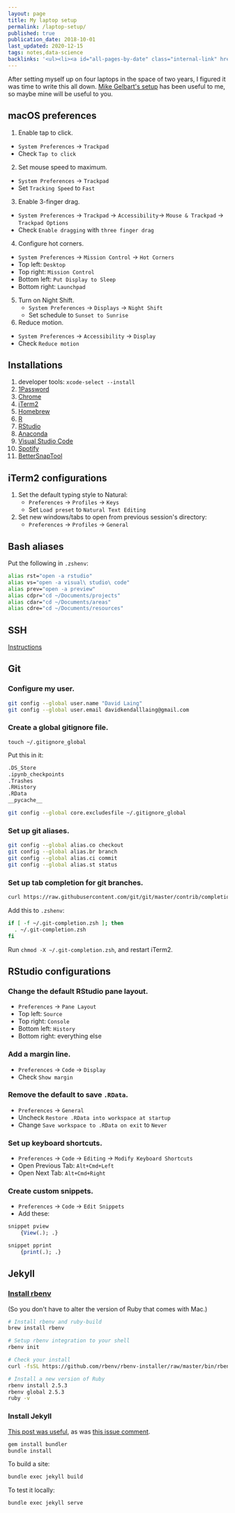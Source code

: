 ```yaml
---
layout: page
title: My laptop setup
permalink: /laptop-setup/
published: true
publication_date: 2018-10-01
last_updated: 2020-12-15
tags: notes,data-science
backlinks: '<ul><li><a id="all-pages-by-date" class="internal-link" href="/all-pages-by-date/">All pages by date</a></li><li><a id="data-science" class="internal-link" href="/data-science/">Pages tagged &#39;data-science&#39;</a></li><li><a id="notes" class="internal-link" href="/notes/">Notes</a></li></ul>'
---
```


After setting myself up on four laptops in the space of two years, I figured it was time to write this all down. [Mike Gelbart's setup](https://github.com/mgelbart/misc/blob/master/laptop_setup.md) has been useful to me, so maybe mine will be useful to you.

## macOS preferences

1. Enable tap to click.
  - `System Preferences` → `Trackpad`
  - Check `Tap to click`
2. Set mouse speed to maximum.
  - `System Preferences` → `Trackpad`
  - Set `Tracking Speed` to `Fast`
3. Enable 3-finger drag.
  - `System Preferences` → `Trackpad` → `Accessibility`→ `Mouse & Trackpad` → `Trackpad Options` 
  - Check `Enable dragging` with `three finger drag`
4. Configure hot corners. 
  - `System Preferences` → `Mission Control` → `Hot Corners`
  - Top left: `Desktop`
  - Top right: `Mission Control`
  - Bottom left: `Put Display to Sleep`
  - Bottom right: `Launchpad`
5. Turn on Night Shift.
   - `System Preferences` → `Displays` → `Night Shift`
   - Set schedule to `Sunset to Sunrise`
6. Reduce motion.
  - `System Preferences` → `Accessibility` → `Display`
  - Check `Reduce motion`

## Installations

1. developer tools: `xcode-select --install`
2. [1Password](https://1password.com/)
3. [Chrome](https://www.google.ca/chrome/?brand=CHBD&gclid=Cj0KCQiAgMPgBRDDARIsAOh3uyLH9FyD5U6BuJ2Co_vlFaAEiDZYtHyFz2Wf-ESUYLTFpSxdpRLTXgQaAvyDEALw_wcB&gclsrc=aw.ds)
4. [iTerm2](https://www.iterm2.com/)
5. [Homebrew](https://brew.sh/)
6. [R](https://cran.rstudio.com/bin/macosx/)
7. [RStudio](https://www.rstudio.com/products/rstudio/download/)
8. [Anaconda](https://www.anaconda.com/download/#macos)
9. [Visual Studio Code](https://code.visualstudio.com/)
10. [Spotify](https://www.spotify.com/ca-en/download/other/)
11. [BetterSnapTool](https://folivora.ai/bettersnaptool)

## iTerm2 configurations

1. Set the default typing style  to Natural:
	- `Preferences` → `Profiles` → `Keys`
	- Set `Load preset` to `Natural Text Editing`
2. Set new windows/tabs to open from previous session's directory:
	- `Preferences` → `Profiles` → `General`

## Bash aliases

Put the following in `.zshenv`:

```zsh
alias rst="open -a rstudio"
alias vs="open -a visual\ studio\ code"
alias prev="open -a preview"
alias cdpr="cd ~/Documents/projects"
alias cdar="cd ~/Documents/areas"
alias cdre="cd ~/Documents/resources"
```

## SSH

[Instructions](https://help.github.com/articles/generating-a-new-ssh-key-and-adding-it-to-the-ssh-agent/)

## Git 

### Configure my user.

```zsh
git config --global user.name "David Laing"
git config --global user.email davidkendalllaing@gmail.com
```

### Create a global gitignore file.

`touch ~/.gitignore_global`

Put this in it:

```zsh
.DS_Store
.ipynb_checkpoints
.Trashes
.RHistory
.RData
__pycache__
```

```zsh
git config --global core.excludesfile ~/.gitignore_global
```

### Set up git aliases.

```zsh
git config --global alias.co checkout
git config --global alias.br branch
git config --global alias.ci commit
git config --global alias.st status
```

### Set up tab completion for git branches.

```zsh
curl https://raw.githubusercontent.com/git/git/master/contrib/completion/git-completion.zsh -o ~/.git-completion.zsh
```

Add this to `.zshenv`:

```zsh
if [ -f ~/.git-completion.zsh ]; then
  . ~/.git-completion.zsh
fi
```

Run `chmod -X ~/.git-completion.zsh`, and restart iTerm2.

## RStudio configurations

### Change the default RStudio pane layout.

- `Preferences` → `Pane Layout`
- Top left: `Source`
- Top right: `Console`
- Bottom left: `History`
- Bottom right: everything else

### Add a margin line.

- `Preferences` → `Code` → `Display`
- Check `Show margin`

### Remove the default to save `.RData`.

- `Preferences` → `General`
- Uncheck `Restore .RData into workspace at startup`
- Change `Save workspace to .RData on exit` to `Never`

### Set up keyboard shortcuts.

- `Preferences` → `Code` → `Editing` → `Modify Keyboard Shortcuts`
- Open Previous Tab: `Alt+Cmd+Left`
- Open Next Tab: `Alt+Cmd+Right`

### Create custom snippets.

- `Preferences` → `Code` → `Edit Snippets`
- Add these:

```R
snippet pview
	{View(.); .}

snippet pprint
	{print(.); .}
```

## Jekyll

### [Install rbenv](https://jekyllrb.com/docs/installation/macos/) 

(So you don't have to alter the version of Ruby that comes with Mac.)

```zsh
# Install rbenv and ruby-build
brew install rbenv

# Setup rbenv integration to your shell
rbenv init

# Check your install
curl -fsSL https://github.com/rbenv/rbenv-installer/raw/master/bin/rbenv-doctor | bash

# Install a new version of Ruby
rbenv install 2.5.3
rbenv global 2.5.3
ruby -v
```

### Install Jekyll

[This post was useful](http://kbroman.org/simple_site/pages/local_test.html), as was [this issue comment](https://github.com/bundler/bundler/issues/1767#issuecomment-4787059).

```zsh
gem install bundler
bundle install
```

To build a site:

```zsh
bundle exec jekyll build
```

To test it locally:

```zsh
bundle exec jekyll serve
```